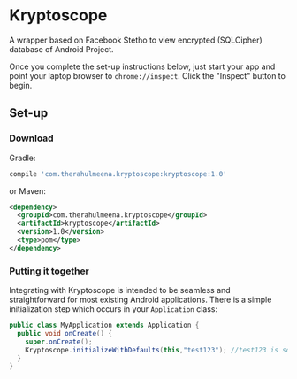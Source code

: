 # Kryptoscope
A wrapper based on Facebook Stetho to view encrypted (SQLCipher) database of Android Project.

Once you complete the set-up instructions below, just start your app and point
your laptop browser to `chrome://inspect`.  Click the "Inspect" button to
begin.

## Set-up

### Download
Gradle:
```groovy
compile 'com.therahulmeena.kryptoscope:kryptoscope:1.0'
```
or Maven:
```xml
<dependency>
  <groupId>com.therahulmeena.kryptoscope</groupId>
  <artifactId>kryptoscope</artifactId>
  <version>1.0</version>
  <type>pom</type>
</dependency>
```

### Putting it together
Integrating with Kryptoscope is intended to be seamless and straightforward for
most existing Android applications.  There is a simple initialization step
which occurs in your `Application` class:

```java
public class MyApplication extends Application {
  public void onCreate() {
    super.onCreate();
    Kryptoscope.initializeWithDefaults(this,"test123"); //test123 is sqlCipher database key
  }
}
```
